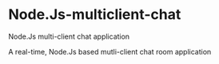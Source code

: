 # Node.Js-multiclient-chat
Node.Js multi-client chat application

A real-time, Node.Js based mutli-client chat room application
